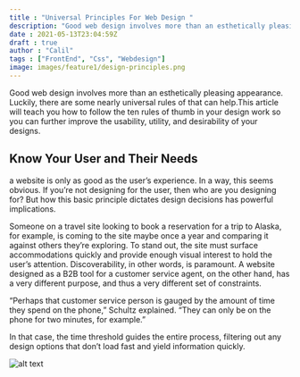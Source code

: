 ```yaml
---
title : "Universal Principles For Web Design "
description: "Good web design involves more than an esthetically pleasing appearance."
date : 2021-05-13T23:04:59Z
draft : true
author : "Calil"
tags : ["FrontEnd", "Css", "Webdesign"]
image: images/feature1/design-principles.png
---
```


Good web design involves more than an esthetically pleasing appearance. Luckily, there are some nearly universal rules of that can help.This article will teach you how to follow the ten rules of thumb in your design work so you can further improve the usability, utility, and desirability of your designs.

## Know Your User and Their Needs

a website is only as good as the user’s experience. In a way, this seems obvious. If you’re not designing for the user, then who are you designing for? But how this basic principle  dictates design decisions has powerful implications.

Someone on a travel site looking to book a reservation for a trip to Alaska, for example, is coming to the site maybe once a year and comparing it against others they’re exploring. To stand out, the site must surface accommodations quickly and provide enough visual interest to hold the user’s attention. Discoverability, in other words, is paramount. A website designed as a B2B tool for a customer service agent, on the other hand, has a very different purpose, and thus a very different set of constraints.

“Perhaps that customer service person is gauged by the amount of time they spend on the phone,” Schultz explained. “They can only be on the phone for two minutes, for example.”

In that case, the time threshold guides the entire process, filtering out any design options that don’t load fast and yield information quickly.

![alt text](/images/Psyduck-face.png)
